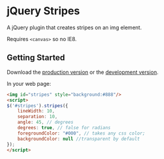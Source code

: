 # jQuery Stripes

A jQuery plugin that creates stripes on an img element.

Requires `<canvas>` so no IE8. 

## Getting Started
Download the [production version][min] or the [development version][max].

[min]: https://raw.github.com/patrickgunderson/jquery.stripes/master/dist/jquery.stripes.min.js
[max]: https://raw.github.com/patrickgunderson/jquery.stripes/master/dist/jquery.stripes.js

In your web page:


```html
<img id="stripes" style="background:#888"/>
<script>
$('#stripes').stripes({
    lineWidth: 10,
    separation: 10,
    angle: 45, // degrees
    degrees: true, // false for radians
    foregroundColor: "#000", // takes any css color;
    backgroundColor: null //transparent by default
});
</script>
```
